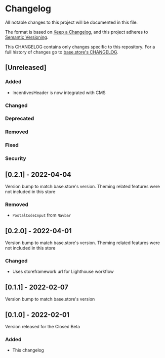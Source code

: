 # Changelog

All notable changes to this project will be documented in this file.

The format is based on [Keep a Changelog](https://keepachangelog.com/en/1.0.0/),
and this project adheres to [Semantic Versioning](https://semver.org/spec/v2.0.0.html).

This CHANGELOG contains only changes specific to this repository.
For a full history of changes go to [base.store's CHANGELOG](https://github.com/vtex-sites/base.store/blob/master/CHANGELOG.md).

## [Unreleased]

### Added
- IncentivesHeader is now integrated with CMS

### Changed

### Deprecated

### Removed

### Fixed

### Security

## [0.2.1] - 2022-04-04

Version bump to match base.store's version.
Theming related features were not included in this store

### Removed

- `PostalCodeInput` from `Navbar`

## [0.2.0] - 2022-04-01

Version bump to match base.store's version.
Theming related features were not included in this store

### Changed

- Uses storeframework url for Lighthouse workflow

## [0.1.1] - 2022-02-07

Version bump to match base.store's version

## [0.1.0] - 2022-02-01

Version released for the Closed Beta

### Added

- This changelog
